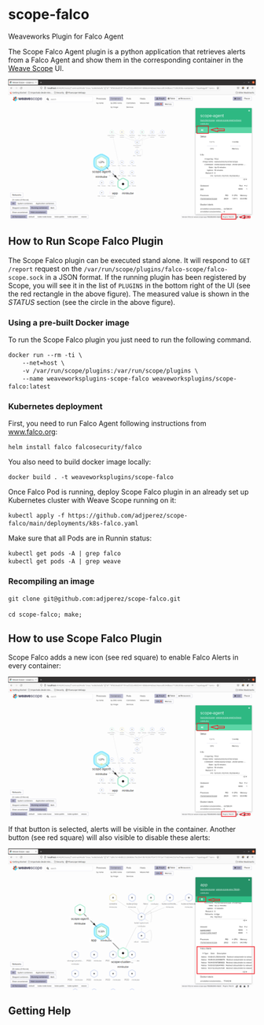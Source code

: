 # scope-falco
Weaveworks Plugin for Falco Agent

The Scope Falco Agent plugin is a python application that retrieves alerts from a Falco Agent and show them in the corresponding container in the [Weave Scope](https://github.com/weaveworks/scope) UI.

<img src="images/Scope_Falco.png" width="800" alt="Scope Falco Plugin screenshot" align="center">

## How to Run Scope Falco Plugin

The Scope Falco plugin can be executed stand alone.
It will respond to `GET /report` request on the `/var/run/scope/plugins/falco-scope/falco-scope.sock` in a JSON format.
If the running plugin has been registered by Scope, you will see it in the list of `PLUGINS` in the bottom right of the UI (see the red rectangle in the above figure).
The measured value is shown in the *STATUS* section (see the circle in the above figure).

### Using a pre-built Docker image


To run the Scope Falco plugin you just need to run the following command.

```
docker run --rm -ti \
	--net=host \
	-v /var/run/scope/plugins:/var/run/scope/plugins \
	--name weaveworksplugins-scope-falco weaveworksplugins/scope-falco:latest
```

### Kubernetes deployment

First, you need to run Falco Agent following instructions from www.falco.org:
```
helm install falco falcosecurity/falco
```

You also need to build docker image locally:
```
docker build . -t weaveworksplugins/scope-falco
```

Once Falco Pod is running,  deploy Scope Falco plugin in an already set up Kubernetes cluster with Weave Scope running on it:

```
kubectl apply -f https://github.com/adjperez/scope-falco/main/deployments/k8s-falco.yaml
```

Make sure that all Pods are in Runnin status:

```
kubectl get pods -A | grep falco
kubectl get pods -A | grep weave
```

### Recompiling an image

```
git clone git@github.com:adjperez/scope-falco.git

cd scope-falco; make;
```

## How to use Scope Falco Plugin

Scope Falco adds a new icon (see red square) to enable Falco Alerts in every container:

<img src="images/Scope_Falco.png" width="800" alt="Scope Falco Plugin screenshot" align="center">

If that button is selected, alerts will be visible in the container. Another button (see red square) will also visible to disable these alerts:

<img src="images/Scope_Falco_Alerts.png" width="800" alt="Scope Falco Plugin screenshot" align="center">


## Getting Help


